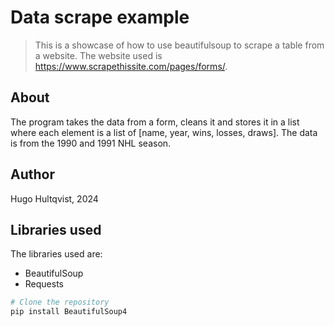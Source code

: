 # Data scrape example

> This is a showcase of how to use beautifulsoup to scrape a table from a website. The website used is https://www.scrapethissite.com/pages/forms/.

## About
The program takes the data from a form, cleans it and stores it in a list where each element is a list of [name, year, wins, losses, draws]. The data is from the 1990 and 1991 NHL season. 

## Author
Hugo Hultqvist, 2024

## Libraries used

The libraries used are:
- BeautifulSoup
- Requests

```bash
# Clone the repository
pip install BeautifulSoup4
